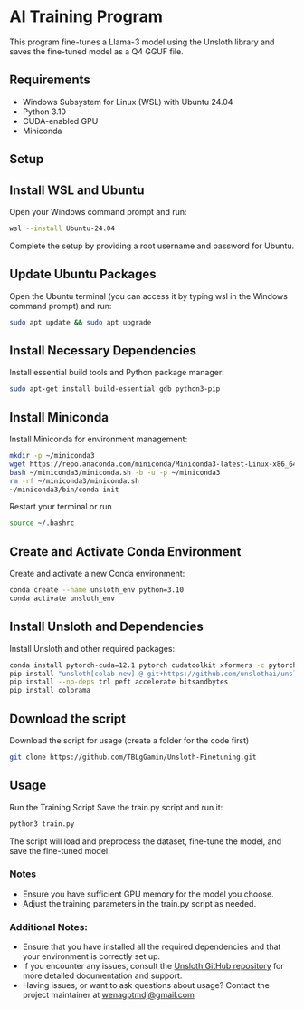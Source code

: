 # AI Training Program

This program fine-tunes a Llama-3 model using the Unsloth library and saves the fine-tuned model as a Q4 GGUF file.

## Requirements

- Windows Subsystem for Linux (WSL) with Ubuntu 24.04
- Python 3.10
- CUDA-enabled GPU
- Miniconda

## Setup

## Install WSL and Ubuntu

Open your Windows command prompt and run:
   ```bash
   wsl --install Ubuntu-24.04
   ```
Complete the setup by providing a root username and password for Ubuntu.

## Update Ubuntu Packages
Open the Ubuntu terminal (you can access it by typing wsl in the Windows command prompt) and run:
```bash
sudo apt update && sudo apt upgrade
```
## Install Necessary Dependencies
Install essential build tools and Python package manager:
``` bash
sudo apt-get install build-essential gdb python3-pip
```
## Install Miniconda
Install Miniconda for environment management:
```bash
mkdir -p ~/miniconda3
wget https://repo.anaconda.com/miniconda/Miniconda3-latest-Linux-x86_64.sh -O ~/miniconda3/miniconda.sh
bash ~/miniconda3/miniconda.sh -b -u -p ~/miniconda3
rm -rf ~/miniconda3/miniconda.sh
~/miniconda3/bin/conda init
```
Restart your terminal or run
``` bash
source ~/.bashrc
```

## Create and Activate Conda Environment
Create and activate a new Conda environment:
``` bash
conda create --name unsloth_env python=3.10
conda activate unsloth_env
```

## Install Unsloth and Dependencies
Install Unsloth and other required packages:
``` bash
conda install pytorch-cuda=12.1 pytorch cudatoolkit xformers -c pytorch -c nvidia -c xformers
pip install "unsloth[colab-new] @ git+https://github.com/unslothai/unsloth.git"
pip install --no-deps trl peft accelerate bitsandbytes
pip install colorama
```
## Download the script
Download the script for usage (create a folder for the code first)
``` bash
git clone https://github.com/TBLgGamin/Unsloth-Finetuning.git
```

## Usage
Run the Training Script
Save the train.py script and run it:
``` bash
python3 train.py
```

The script will load and preprocess the dataset, fine-tune the model, and save the fine-tuned model.

### Notes
- Ensure you have sufficient GPU memory for the model you choose.
- Adjust the training parameters in the train.py script as needed.

### Additional Notes:
- Ensure that you have installed all the required dependencies and that your environment is correctly set up.
- If you encounter any issues, consult the [Unsloth GitHub repository](https://github.com/unslothai/unsloth) for more detailed documentation and support.
- Having issues, or want to ask questions about usage? Contact the project maintainer at wenagptmdj@gmail.com